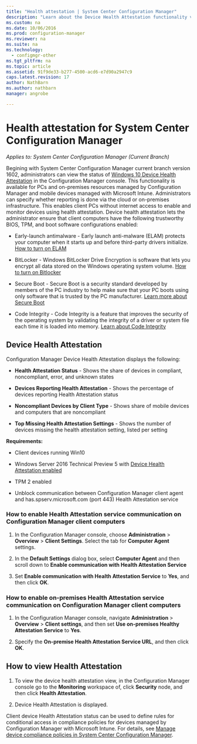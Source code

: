 ```yaml
---
title: "Health attestation | System Center Configuration Manager"
description: "Learn about the Device Health Attestation functionality viewable in the Configuration Manager console."
ms.custom: na
ms.date: 10/06/2016
ms.prod: configuration-manager
ms.reviewer: na
ms.suite: na
ms.technology:
  - configmgr-other
ms.tgt_pltfrm: na
ms.topic: article
ms.assetid: 91f9de33-b277-4500-acd6-e7d90a2947c9
caps.latest.revision: 17
author: NathBarnms.author: nathbarnmanager: angrobe

---
```

# Health attestation for System Center Configuration Manager*Applies to: System Center Configuration Manager (Current Branch)*
Begining with System Center Configuration Manager current branch version 1602, administrators can view the status of [Windows 10 Device Health Attestation](https://technet.microsoft.com/library/mt592023.aspx) in the Configuration Manager console.  This functionality is available for PCs and on-premises resources managed by Configuration Manager and mobile devices managed with Microsoft Intune. Administrators can specify whether reporting is done via the cloud or on-premises infrastructure. This enables client PCs without internet access to enable and monitor devices using health attestation. Device health attestation lets the administrator ensure that client computers have the following trustworthy BIOS, TPM, and boot software configurations enabled:  

-   Early-launch antimalware - Early launch anti-malware (ELAM) protects your computer when it starts up and before third-party drivers initialize. [How to turn on ELAM](https://gallery.technet.microsoft.com/How-to-turn-on-Early-84552ec5)  

-   BitLocker - Windows BitLocker Drive Encryption is software that lets you encrypt all data stored on the Windows operating system volume.  [How to turn on Bitlocker](https://gallery.technet.microsoft.com/How-to-turn-on-BitLocker-34294d3d)  

-   Secure Boot - Secure Boot is a security standard developed by members of the PC industry to help make sure that your PC boots using only software that is trusted by the PC manufacturer. [Learn more about Secure Boot](https://technet.microsoft.com/library/hh824987.aspx)  

-   Code Integrity - Code Integrity is a feature that improves the security of the operating system by validating the integrity of a driver or system file each time it is loaded into memory. [Learn about Code Integrity](https://technet.microsoft.com/library/dd348642.aspx)  



##  Device Health Attestation  
 Configuration Manager Device Health Attestation displays the following:  

-   **Health Attestation Status** - Shows the share of devices in compliant, noncompliant, error, and unknown states  

-   **Devices Reporting Health Attestation** - Shows the percentage of devices reporting Health Attestation status  

-   **Noncompliant Devices by Client Type** - Shows share of mobile devices and computers that are noncompliant  

-   **Top Missing Health Attestation Settings** - Shows the number of devices missing the health attestation setting, listed per setting  

 **Requirements:**  

-   Client devices running Win10  

-   Windows Server 2016 Technical Preview 5 with [Device Health Attestation enabled](https://technet.microsoft.com/windows-server-docs/security/device-health-attestation)

-    TPM 2 enabled  

-   Unblock communication between Configuration Manager client agent and has.spserv.microsoft.com (port 443) Health Attestation service

### How to enable Health Attestation service communication on Configuration Manager client computers  

1.  In the Configuration Manager console, choose **Administration** > **Overview** > **Client Settings**.  Select the tab for **Computer Agent** settings.  

2.  In the **Default Settings** dialog box, select **Computer Agent** and then scroll down to **Enable communication with Health Attestation Service**  

3.  Set **Enable communication with Health Attestation Service** to **Yes**, and then click **OK**.  

### How to enable on-premises Health Attestation service communication on Configuration Manager client computers


1. In the Configuration Manager console, navigate **Administration** > **Overview** > **Client settings**, and then set **Use on-premises Healthy Attestation Service** to **Yes**.


2. Specify the **On-premise Health Attestation Service URL**, and then click
**OK**.

## How to view Health Attestation  


1.  To view the device health attestation view, in the Configuration Manager console go to the **Monitoring** workspace of, click **Security** node, and then click **Health Attestation**.  

2.  Device Health Attestation is displayed.  

 Client device Health Attestation status can be used to define rules for conditional access in compliance policies for devices managed by Configuration Manager with Microsoft Intune. For details, see [Manage device compliance policies in System Center Configuration Manager](/sccm/protect/deploy-use/device-compliance-policies).  
